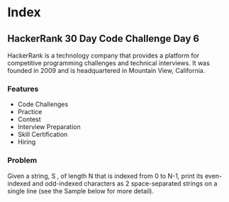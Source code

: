 # Index

## HackerRank 30 Day Code Challenge Day 6

HackerRank is a technology company that provides a platform for competitive programming challenges and technical interviews. 
It was founded in 2009 and is headquartered in Mountain View, California.

### Features

- Code Challenges
- Practice
- Contest 
- Interview Preparation
- Skill Certification
- Hiring

### Problem

Given a string, S , of length N that is indexed from 0 to N-1, print its even-indexed and odd-indexed characters as 2 space-separated strings on a single line (see the Sample below for more detail).
